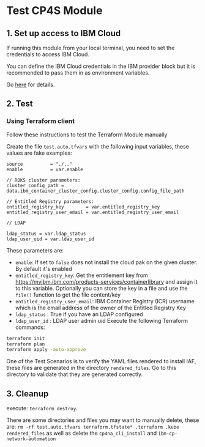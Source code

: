 # Test CP4S Module

## 1. Set up access to IBM Cloud

If running this module from your local terminal, you need to set the credentials to access IBM Cloud.

You can define the IBM Cloud credentials in the IBM provider block but it is recommended to pass them in as environment variables.

Go [here](../../CREDENTIALS.md) for details.

## 2. Test

### Using Terraform client

Follow these instructions to test the Terraform Module manually

Create the file `test.auto.tfvars` with the following input variables, these values are fake examples:

```hcl
source          = "./.."
enable          = var.enable

// ROKS cluster parameters:
cluster_config_path = data.ibm_container_cluster_config.cluster_config.config_file_path

// Entitled Registry parameters:
entitled_registry_key        = var.entitled_registry_key
entitled_registry_user_email = var.entitled_registry_user_email

// LDAP

ldap_status = var.ldap_status
ldap_user_uid = var.ldap_user_id
```

These parameters are:

- `enable`: If set to `false` does not install the cloud pak on the given cluster. By default it's enabled
- `entitled_registry_key`: Get the entitlement key from https://myibm.ibm.com/products-services/containerlibrary and assign it to this variable. Optionally you can store the key in a file and use the `file()` function to get the file content/key
- `entitled_registry_user_email`: IBM Container Registry (ICR) username which is the email address of the owner of the Entitled Registry Key
- `ldap_status` : True if you have an LDAP configured
- `ldap_user_id` : LDAP user admin uid
Execute the following Terraform commands:

```bash
terraform init
terraform plan
terraform apply -auto-approve
```

One of the Test Scenarios is to verify the YAML files rendered to install IAF, these files are generated in the directory `rendered_files`. Go to this directory to validate that they are generated correctly.

## 3. Cleanup

 execute: `terraform destroy`.

There are some directories and files you may want to manually delete, these are: `rm -rf test.auto.tfvars terraform.tfstate* .terraform .kube rendered_files` as well as delete the `cp4na_cli_install` and `ibm-cp-network-automation`
